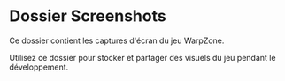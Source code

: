 # Dossier Screenshots

Ce dossier contient les captures d'écran du jeu WarpZone.

Utilisez ce dossier pour stocker et partager des visuels du jeu pendant le développement. 